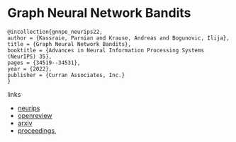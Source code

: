 # Graph Neural Network Bandits

```
@incollection{gnnpe_neurips22,
author = {Kassraie, Parnian and Krause, Andreas and Bogunovic, Ilija},
title = {Graph Neural Network Bandits},
booktitle = {Advances in Neural Information Processing Systems (NeurIPS) 35},
pages = {34519--34531},
year = {2022},
publisher = {Curran Associates, Inc.}
}
```

links
- [neurips](https://nips.cc/Conferences/2022/Schedule?showEvent=53397)
- [openreview](https://openreview.net/forum?id=BWa5IUE3L4)
- [arxiv](https://arxiv.org/abs/2207.06456)
- [proceedings](https://papers.nips.cc//paper_files/paper/2022/hash/dee8f820d86aca28ab0328a9243020f9-Abstract-Conference.html),
